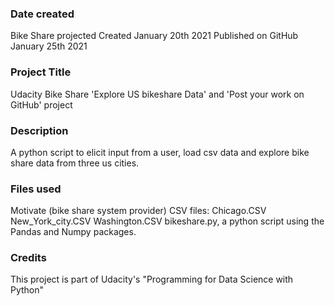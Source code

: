 ### Date created
Bike Share projected Created January 20th 2021
Published on GitHub January 25th 2021

### Project Title
Udacity Bike Share 'Explore US bikeshare Data' and 'Post your work on GitHub' project

### Description
A python script to elicit input from a user, load csv data and
explore bike share data from three us cities.

### Files used
Motivate (bike share system provider) CSV files:
Chicago.CSV
New_York_city.CSV
Washington.CSV
bikeshare.py, a python script using the Pandas and Numpy packages.

### Credits
This project is part of Udacity's "Programming for Data Science with Python"
